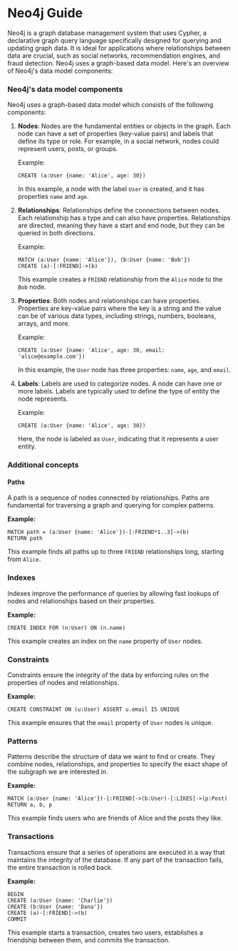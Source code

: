 # Neo4j Guide

Neo4j is a graph database management system that uses Cypher, a declarative graph query language specifically designed for querying and updating graph data. It is ideal for applications where relationships between data are crucial, such as social networks, recommendation engines, and fraud detection. Neo4j uses a graph-based data model. Here's an overview of Neo4j's data model components:

###   Neo4j's data model components
Neo4j uses a graph-based data model which consists of the following components:

1. **Nodes**: Nodes are the fundamental entities or objects in the graph. Each node can have a set of properties (key-value pairs) and labels that define its type or role. For example, in a social network, nodes could represent users, posts, or groups.

    Example:
    ```cypher
    CREATE (a:User {name: 'Alice', age: 30})
    ```
    In this example, a node with the label `User` is created, and it has properties `name` and `age`.

2. **Relationships**: Relationships define the connections between nodes. Each relationship has a type and can also have properties. Relationships are directed, meaning they have a start and end node, but they can be queried in both directions.

    Example:
    ```cypher
    MATCH (a:User {name: 'Alice'}), (b:User {name: 'Bob'})
    CREATE (a)-[:FRIEND]->(b)
    ```
    This example creates a `FRIEND` relationship from the `Alice` node to the `Bob` node.

3. **Properties**: Both nodes and relationships can have properties. Properties are key-value pairs where the key is a string and the value can be of various data types, including strings, numbers, booleans, arrays, and more.

    Example:
    ```cypher
    CREATE (a:User {name: 'Alice', age: 30, email: 'alice@example.com'})
    ```
    In this example, the `User` node has three properties: `name`, `age`, and `email`.

4. **Labels**: Labels are used to categorize nodes. A node can have one or more labels. Labels are typically used to define the type of entity the node represents.

    Example:
    ```cypher
    CREATE (a:User {name: 'Alice', age: 30})
    ```
    Here, the node is labeled as `User`, indicating that it represents a user entity.


### Additional concepts

#### Paths
A path is a sequence of nodes connected by relationships. Paths are fundamental for traversing a graph and querying for complex patterns.

**Example:**
```cypher
MATCH path = (a:User {name: 'Alice'})-[:FRIEND*1..3]->(b)
RETURN path
```
This example finds all paths up to three `FRIEND` relationships long, starting from `Alice`.

### Indexes
Indexes improve the performance of queries by allowing fast lookups of nodes and relationships based on their properties.

**Example:**
```cypher
CREATE INDEX FOR (n:User) ON (n.name)
```
This example creates an index on the `name` property of `User` nodes.

### Constraints
Constraints ensure the integrity of the data by enforcing rules on the properties of nodes and relationships.

**Example:**
```cypher
CREATE CONSTRAINT ON (u:User) ASSERT u.email IS UNIQUE
```
This example ensures that the `email` property of `User` nodes is unique.

### Patterns
Patterns describe the structure of data we want to find or create. They combine nodes, relationships, and properties to specify the exact shape of the subgraph we are interested in.

**Example:**
```cypher
MATCH (a:User {name: 'Alice'})-[:FRIEND]->(b:User)-[:LIKES]->(p:Post)
RETURN a, b, p
```
This example finds users who are friends of Alice and the posts they like.

### Transactions
Transactions ensure that a series of operations are executed in a way that maintains the integrity of the database. If any part of the transaction fails, the entire transaction is rolled back.

**Example:**
```cypher
BEGIN
CREATE (a:User {name: 'Charlie'})
CREATE (b:User {name: 'Dana'})
CREATE (a)-[:FRIEND]->(b)
COMMIT
```
This example starts a transaction, creates two users, establishes a friendship between them, and commits the transaction.
